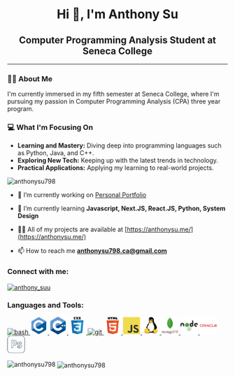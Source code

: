 <h1 align="center">Hi 👋, I'm Anthony Su</h1>
<h2 align="center">Computer Programming Analysis Student at Seneca College</h2>

---

### 🙋‍♂️ About Me
I'm currently immersed in my fifth semester at Seneca College, where I'm pursuing my passion in Computer Programming Analysis (CPA) three year program. 

### 💻 What I'm Focusing On
- **Learning and Mastery:** Diving deep into programming languages such as Python, Java, and C++. 
- **Exploring New Tech:** Keeping up with the latest trends in technology.
- **Practical Applications:** Applying my learning to real-world projects.

<p align="left"> <img src="https://komarev.com/ghpvc/?username=anthonysu798&label=Profile%20views&color=0e75b6&style=flat" alt="anthonysu798" /> </p>

- 🔭 I’m currently working on [Personal Portfolio](https://anthonysu.me/)

- 🌱 I’m currently learning **Javascript, Next.JS, React.JS, Python, System Design**

- 👨‍💻 All of my projects are available at [https://anthonysu.me/](https://anthonysu.me/)

- 📫 How to reach me **anthonysu798.ca@gmail.com**

<h3 align="left">Connect with me:</h3>
<p align="left">
<a href="https://instagram.com/anthony_suu" target="blank"><img align="center" src="https://raw.githubusercontent.com/rahuldkjain/github-profile-readme-generator/master/src/images/icons/Social/instagram.svg" alt="anthony_suu" height="30" width="40" /></a>
</p>

<h3 align="left">Languages and Tools:</h3>
<p align="left"> <a href="https://www.gnu.org/software/bash/" target="_blank" rel="noreferrer"> <img src="https://www.vectorlogo.zone/logos/gnu_bash/gnu_bash-icon.svg" alt="bash" width="40" height="40"/> </a> <a href="https://www.cprogramming.com/" target="_blank" rel="noreferrer"> <img src="https://raw.githubusercontent.com/devicons/devicon/master/icons/c/c-original.svg" alt="c" width="40" height="40"/> </a> <a href="https://www.w3schools.com/cpp/" target="_blank" rel="noreferrer"> <img src="https://raw.githubusercontent.com/devicons/devicon/master/icons/cplusplus/cplusplus-original.svg" alt="cplusplus" width="40" height="40"/> </a> <a href="https://www.w3schools.com/css/" target="_blank" rel="noreferrer"> <img src="https://raw.githubusercontent.com/devicons/devicon/master/icons/css3/css3-original-wordmark.svg" alt="css3" width="40" height="40"/> </a> <a href="https://git-scm.com/" target="_blank" rel="noreferrer"> <img src="https://www.vectorlogo.zone/logos/git-scm/git-scm-icon.svg" alt="git" width="40" height="40"/> </a> <a href="https://www.w3.org/html/" target="_blank" rel="noreferrer"> <img src="https://raw.githubusercontent.com/devicons/devicon/master/icons/html5/html5-original-wordmark.svg" alt="html5" width="40" height="40"/> </a> <a href="https://developer.mozilla.org/en-US/docs/Web/JavaScript" target="_blank" rel="noreferrer"> <img src="https://raw.githubusercontent.com/devicons/devicon/master/icons/javascript/javascript-original.svg" alt="javascript" width="40" height="40"/> </a> <a href="https://www.linux.org/" target="_blank" rel="noreferrer"> <img src="https://raw.githubusercontent.com/devicons/devicon/master/icons/linux/linux-original.svg" alt="linux" width="40" height="40"/> </a> <a href="https://www.mongodb.com/" target="_blank" rel="noreferrer"> <img src="https://raw.githubusercontent.com/devicons/devicon/master/icons/mongodb/mongodb-original-wordmark.svg" alt="mongodb" width="40" height="40"/> </a> <a href="https://nodejs.org" target="_blank" rel="noreferrer"> <img src="https://raw.githubusercontent.com/devicons/devicon/master/icons/nodejs/nodejs-original-wordmark.svg" alt="nodejs" width="40" height="40"/> </a> <a href="https://www.oracle.com/" target="_blank" rel="noreferrer"> <img src="https://raw.githubusercontent.com/devicons/devicon/master/icons/oracle/oracle-original.svg" alt="oracle" width="40" height="40"/> </a> <a href="https://www.photoshop.com/en" target="_blank" rel="noreferrer"> <img src="https://raw.githubusercontent.com/devicons/devicon/master/icons/photoshop/photoshop-line.svg" alt="photoshop" width="40" height="40"/> </a> </p>

<p><img align="left" src="https://github-readme-stats.vercel.app/api/top-langs?username=anthonysu798&show_icons=true&locale=en&layout=compact" alt="anthonysu798" /></p>

<p>&nbsp;<img align="center" src="https://github-readme-stats.vercel.app/api?username=anthonysu798&show_icons=true&locale=en" alt="anthonysu798" /></p>
